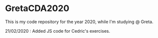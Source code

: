 # GretaCDA2020

This is my code repository for the year 2020, while I'm studying @ Greta.

21/02/2020 :
Added JS code for Cedric's exercises.
